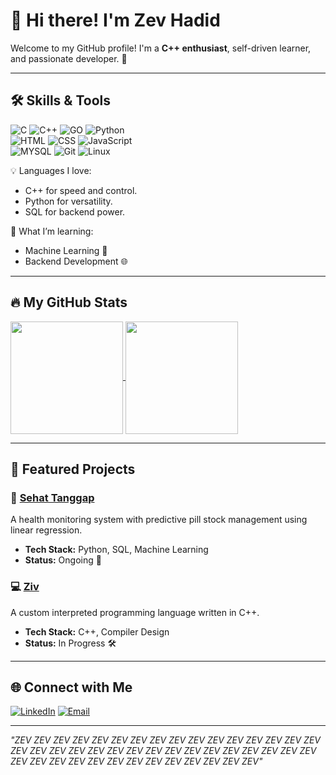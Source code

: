 # 👋 Hi there! I'm Zev Hadid 

Welcome to my GitHub profile! I'm a **C++ enthusiast**, self-driven learner, and passionate developer. 🚀

---

## 🛠️ Skills & Tools

![C](https://img.shields.io/badge/-C-00599C?style=flat-square&logo=cplusplus&logoColor=white)
![C++](https://img.shields.io/badge/-C++-00599C?style=flat-square&logo=cplusplus&logoColor=white)
![GO](https://img.shields.io/badge/-GO-00599C?style=flat-square&logo=cplusplus&logoColor=white)
![Python](https://img.shields.io/badge/-Python-3776AB?style=flat-square&logo=python&logoColor=white)
<br>
![HTML](https://img.shields.io/badge/-HTML-00599C?style=flat-square&logo=cplusplus&logoColor=white)
![CSS](https://img.shields.io/badge/-CSS-00599C?style=flat-square&logo=cplusplus&logoColor=white)
![JavaScript](https://img.shields.io/badge/-JavaScript-F7DF1E?style=flat-square&logo=javascript&logoColor=black)
<br>
![MYSQL](https://img.shields.io/badge/-MYSQL-4479A1?style=flat-square&logo=mysql&logoColor=white)
![Git](https://img.shields.io/badge/-Git-F05032?style=flat-square&logo=git&logoColor=white)
![Linux](https://img.shields.io/badge/-Linux-FCC624?style=flat-square&logo=linux&logoColor=black)

💡 Languages I love:
- C++ for speed and control.
- Python for versatility.
- SQL for backend power.

🧠 What I’m learning:
- Machine Learning 🤖
- Backend Development 🌐

---

## 🔥 My GitHub Stats

<a href="https://github.com/ZevHadid">
  <img height=180 align="center" src="https://github-readme-stats.vercel.app/api?username=ZevHadid&show_icons=true&theme=radical" />
</a>
<a href="https://github.com/ZevHadid">
  <img height=180 align="center" src="https://github-readme-stats.vercel.app/api/top-langs?username=ZevHadid&layout=compact&langs_count=8&theme=radical" />
</a>

---

## 💼 Featured Projects

### 🏥 [Sehat Tanggap](https://github.com/ZevHadid/Sehat_Tanggap)
A health monitoring system with predictive pill stock management using linear regression.
- **Tech Stack:** Python, SQL, Machine Learning
- **Status:** Ongoing 🔄

### 💻 [Ziv](https://github.com/ZevHadid/Ziv)
A custom interpreted programming language written in C++.
- **Tech Stack:** C++, Compiler Design
- **Status:** In Progress 🛠️

---

## 🌐 Connect with Me

[![LinkedIn](https://img.shields.io/badge/-LinkedIn-0077B5?style=flat-square&logo=linkedin&logoColor=white)](https://www.linkedin.com/in/zev-hadid-s-a513b3298/)
[![Email](https://img.shields.io/badge/-Email-D14836?style=flat-square&logo=gmail&logoColor=white)](mailto:zevhadid@gmail.com)

---

_"ZEV ZEV ZEV ZEV ZEV ZEV ZEV ZEV ZEV ZEV ZEV ZEV ZEV ZEV ZEV ZEV ZEV ZEV ZEV ZEV ZEV ZEV ZEV ZEV ZEV ZEV ZEV ZEV ZEV ZEV ZEV ZEV ZEV ZEV ZEV ZEV ZEV ZEV ZEV ZEV ZEV ZEV ZEV ZEV ZEV"_
